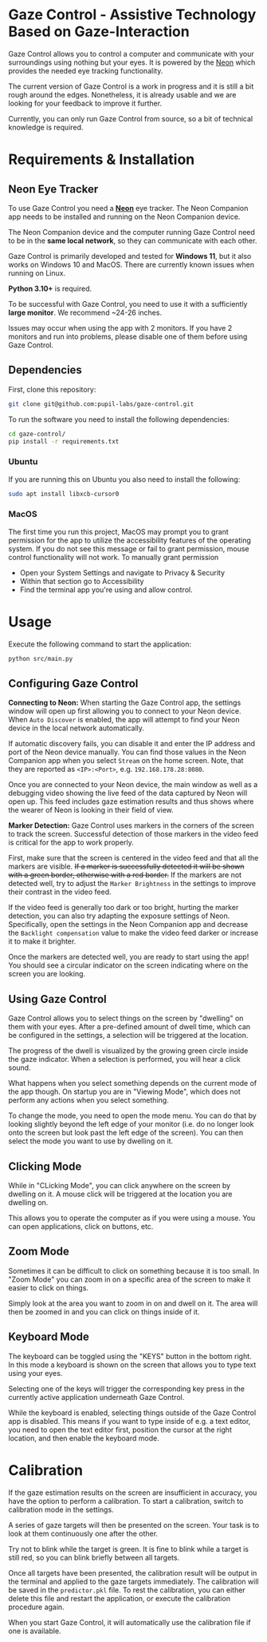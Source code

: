 # Gaze Control - Assistive Technology Based on Gaze-Interaction
Gaze Control allows you to control a computer and communicate with your surroundings using nothing but your eyes. It is powered by the [Neon](https://pupil-labs.com/products/neon) which provides the needed eye tracking functionality.

The current version of Gaze Control is a work in progress and it is still a bit rough around the edges. Nonetheless, it is already usable and we are looking for your feedback to improve it further.

Currently, you can only run Gaze Control from source, so a bit of technical knowledge is required.

# Requirements & Installation

## Neon Eye Tracker
To use Gaze Control you need a [**Neon**](https://pupil-labs.com/products/neon) eye tracker. The Neon Companion app needs to be installed and running on the Neon Companion device.

The Neon Companion device and the computer running Gaze Control need to be in the **same local network**, so they can communicate with each other.

Gaze Control is primarily developed and tested for **Windows 11**, but it also works on Windows 10 and MacOS. There are currently known issues when running on Linux.

**Python 3.10+** is required.

To be successful with Gaze Control, you need to use it with a sufficiently **large monitor**. We recommend ~24-26 inches.

Issues may occur when using the app with 2 monitors. If you have 2 monitors and run into problems, please disable one of them before using Gaze Control.

## Dependencies
First, clone this repository:
```bash
git clone git@github.com:pupil-labs/gaze-control.git
```

To run the software you need to install the following dependencies:
```bash
cd gaze-control/
pip install -r requirements.txt
```

### Ubuntu
If you are running this on Ubuntu you also need to install the following:
```bash
sudo apt install libxcb-cursor0
```

### MacOS
The first time you run this project, MacOS may prompt you to grant permission for the app to utilize the accessibility features of the operating system. If you do not see this message or fail to grant permission, mouse control functionality will not work.
To manually grant permission

- Open your System Settings and navigate to Privacy & Security
- Within that section go to Accessibility
- Find the terminal app you're using and allow control.


# Usage
Execute the following command to start the application:
```bash
python src/main.py
```

## Configuring Gaze Control
**Connecting to Neon:** When starting the Gaze Control app, the settings window will open up first allowing you to connect to your Neon device. When `Auto Discover` is enabled, the app will attempt to find your Neon device in the local network automatically. 

If automatic discovery fails, you can disable it and enter the IP address and port of the Neon device manually. You can find those values in the Neon Companion app when you select `Stream` on the home screen. Note, that they are reported as `<IP>:<Port>`, e.g. `192.168.178.28:8080`.

Once you are connected to your Neon device, the main window as well as a debugging video showing the live feed of the data captured by Neon will open up. This feed includes gaze estimation results and thus shows where the wearer of Neon is looking in their field of view.

**Marker Detection:** Gaze Control uses markers in the corners of the screen to track the screen. Successful detection of those markers in the video feed is critical for the app to work properly.

First, make sure that the screen is centered in the video feed and that all the markers are visible. ~~If a marker is successfully detected it will be shown with a green border, otherwise with a red border.~~ If the markers are not detected well, try to adjust the `Marker Brightness` in the settings to improve their contrast in the video feed.

If the video feed is generally too dark or too bright, hurting the marker detection, you can also try adapting the exposure settings of Neon. Specifically, open the settings in the Neon Companion app and decrease the `Backlight compensation` value to make the video feed darker or increase it to make it brighter.

Once the markers are detected well, you are ready to start using the app! You should see a circular indicator on the screen indicating where on the screen you are looking.

## Using Gaze Control
Gaze Control allows you to select things on the screen by "dwelling" on them with your eyes. After a pre-defined amount of dwell time, which can be configured in the settings, a selection will be triggered at the location.

The progress of the dwell is visualized by the growing green circle inside the gaze indicator. When a selection is performed, you will hear a click sound. 

What happens when you select something depends on the current mode of the app though. On startup you are in "Viewing Mode", which does not perform any actions when you select something.

To change the mode, you need to open the mode menu. You can do that by looking slightly beyond the left edge of your monitor (i.e. do no longer look onto the screen but look past the left edge of the screen). You can then select the mode you want to use by dwelling on it.

## Clicking Mode
While in "CLicking Mode", you can click anywhere on the screen by dwelling on it. A mouse click will be triggered at the location you are dwelling on.

This allows you to operate the computer as if you were using a mouse. You can open applications, click on buttons, etc.

## Zoom Mode
Sometimes it can be difficult to click on something because it is too small. In "Zoom Mode" you can zoom in on a specific area of the screen to make it easier to click on things.

Simply look at the area you want to zoom in on and dwell on it. The area will then be zoomed in and you can click on things inside of it.

## Keyboard Mode
The keyboard can be toggled using the "KEYS" button in the bottom right. In this mode a keyboard is shown on the screen that allows you to type text using your eyes.

Selecting one of the keys will trigger the corresponding key press in the currently active application underneath Gaze Control.

While the keyboard is enabled, selecting things outside of the Gaze Control app is disabled. This means if you want to type inside of e.g. a text editor, you need to open the text editor first, position the cursor at the right location, and then enable the keyboard mode.

# Calibration
If the gaze estimation results on the screen are insufficient in accuracy, you have the option to perform a calibration. To start a calibration, switch to calibration mode in the settings.


A series of gaze targets will then be presented on the screen. Your task is to look at them continuously one after the other.

Try not to blink while the target is green. It is fine to blink while a target is still red, so you can blink briefly between all targets.

Once all targets have been presented, the calibration result will be output in the terminal and applied to the gaze targets immediately. The calibration will be saved in the `predictor.pkl` file. To rest the calibration, you can either delete this file and restart the application, or execute the calibration procedure again.

When you start Gaze Control, it will automatically use the calibration file if one is available.